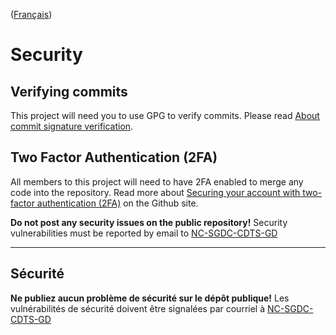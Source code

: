 ([Français](#sécurité))

# Security

## Verifying commits

This project will need you to use GPG to verify commits. Please read [About commit signature verification](https://help.github.com/en/github/authenticating-to-github/about-commit-signature-verification).

## Two Factor Authentication (2FA)

All members to this project will need to have 2FA enabled to merge any code into the repository. Read more about [Securing your account with two-factor authentication (2FA)](https://help.github.com/en/github/authenticating-to-github/securing-your-account-with-two-factor-authentication-2fa) on the Github site. 


**Do not post any security issues on the public repository!** Security vulnerabilities must be reported by email to [NC-SGDC-CDTS-GD](mailto:NC-SGDC-CDTS-GD@hrsdc-rhdcc.gc.ca)

______________________

## Sécurité

**Ne publiez aucun problème de sécurité sur le dépôt publique!** Les vulnérabilités de sécurité doivent être signalées par courriel à [NC-SGDC-CDTS-GD](mailto:NC-SGDC-CDTS-GD@hrsdc-rhdcc.gc.ca)
